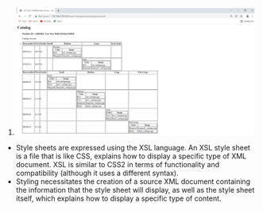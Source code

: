 1. ![image info](assignment.PNG)

- Style sheets are expressed using the XSL language. An XSL style sheet is a file that is like CSS, explains how to display a specific type of XML document. XSL is similar to CSS2 in terms of functionality and compatibility (although it uses a different syntax). 
- Styling necessitates the creation of a source XML document containing the information that the style sheet will display, as well as the style sheet itself, which explains how to display a specific type of content.